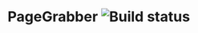 # PageGrabber ![Build status](https://img.shields.io/circleci/project/AlexGoldovsky/PageGrabber.svg)
